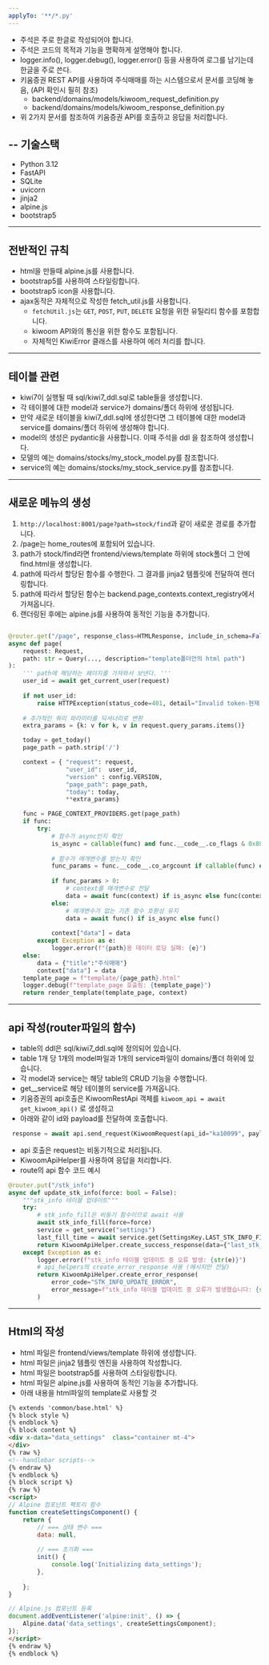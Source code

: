 ```yaml
---
applyTo: '**/*.py'
---
```


- 주석은 주로 한글로 작성되어야 합니다.
- 주석은 코드의 목적과 기능을 명확하게 설명해야 합니다.   
- logger.info(), logger.debug(), logger.error() 등을 사용하여 로그를 남기는데 한글을 주로 쓴다.
- 키움증권 REST API를 사용하여 주식매매를 하는 시스템으로서 문서를 코딩해 놓음, (API 확인시 필히 참조)
    * backend/domains/models/kiwoom_request_definition.py
    * backend/domains/models/kiwoom_response_definition.py
- 위 2가지 문서를 참조하여 키움증권 API를 호출하고 응답을 처리합니다.

--
기술스택
--
- Python 3.12
- FastAPI
- SQLite
- uvicorn
- jinja2
- alpine.js
- bootstrap5

---
전반적인 규칙
---
* html을 만들때 alpine.js를 사용합니다.
* bootstrap5를 사용하여 스타일링합니다.
* bootstrap5 icon을 사용합니다.
* ajax동작은 자체적으로 작성한 fetch_util.js를 사용합니다.
    * `fetchUtil.js`는 `GET`, `POST`, `PUT`, `DELETE` 요청을 위한 유틸리티 함수를 포함합니다.
    * kiwoom API와의 통신을 위한 함수도 포함됩니다.
    * 자체적인 KiwiError 클래스를 사용하여 에러 처리를 합니다. 
---
테이블 관련
---

* kiwi7이 실행될 때 sql/kiwi7_ddl.sql로 table들을 생성합니다.
* 각 테이블에 대한 model과 service가 domains/폴더 하위에 생성됩니다.
* 만약 새로운 테이블을 kiwi7_ddl.sql에 생성한다면 그 테이블에 대한 model과 service를 domains/폴더 하위에 생성해야 합니다.
* model의 생성은 pydantic을 사용합니다. 이때 주석을 ddl 을 참조하여 생성합니다.
* 모델의 예는 domains/stocks/my_stock_model.py를 참조합니다.
* service의 예는 domains/stocks/my_stock_service.py를 참조합니다.

---
새로운 메뉴의 생성
---
1. `http://localhost:8001/page?path=stock/find`과 같이 새로운 경로를 추가합니다.
2. /page는 home_routes에 포함되어 있습니다.
3. path가 stock/find라면 frontend/views/template 하위에 stock폴더 그 안에 find.html을 생성합니다.
4. path에 따라서 할당된 함수를 수행한다. 그 결과를 jinja2 템플릿에 전달하여 렌더링합니다.
5. path에 따라서 할당된 함수는 backend.page_contexts.context_registry에서 가져옵니다.
6. 랜더링된 후에는 alpine.js를 사용하여 동적인 기능을 추가합니다.

```python

@router.get("/page", response_class=HTMLResponse, include_in_schema=False)
async def page(
    request: Request, 
    path: str = Query(..., description="template폴더안의 html path")
):
    ''' path에 해당하는 페이지를 가져와서 보낸다. '''
    user_id = await get_current_user(request)
    
    if not user_id:
        raise HTTPException(status_code=401, detail="Invalid token-현재 사용자 정보가 없습니다")
    
    # 추가적인 쿼리 파라미터를 딕셔너리로 변환
    extra_params = {k: v for k, v in request.query_params.items()}

    today = get_today()
    page_path = path.strip('/')

    context = { "request": request,  
                "user_id":  user_id,
                "version" : config.VERSION,
                "page_path": page_path,
                "today": today,
                **extra_params}

    func = PAGE_CONTEXT_PROVIDERS.get(page_path)
    if func:
        try:
            # 함수가 async인지 확인
            is_async = callable(func) and func.__code__.co_flags & 0x80
            
            # 함수가 매개변수를 받는지 확인
            func_params = func.__code__.co_argcount if callable(func) else 0
            
            if func_params > 0:
                # context를 매개변수로 전달
                data = await func(context) if is_async else func(context)
            else:
                # 매개변수가 없는 기존 함수 호환성 유지
                data = await func() if is_async else func()
                
            context["data"] = data            
        except Exception as e:
            logger.error(f"{path}용 데이터 로딩 실패: {e}")
    else:
        data = {"title":"주식매매"}
        context["data"] = data
    template_page = f"template/{page_path}.html"
    logger.debug(f"template_page 호출됨: {template_page}")
    return render_template(template_page, context)  
```

--- 
api 작성(router파일의 함수)
---
- table의 ddl은 sql/kiwi7_ddl.sql에 정의되어 있습니다.
- table 1개 당 1개의 model파일과 1개의 service파일이 domains/폴더 하위에 있습니다.
- 각 model과 service는 해당 table의 CRUD 기능을 수행합니다.
- get_<tablename>_service로 해당 테이블의 service를 가져옵니다.
- 키움증권의 api호출은 KiwoomRestApi 객체를  `kiwoom_api = await get_kiwoom_api()`  로 생성하고
- 아래와 같이 id와 payload를 전달하여 호출합니다.
```python
 response = await api.send_request(KiwoomRequest(api_id="ka10099", payload={"mrkt_tp": mrkt_tp}))
 ```
- api 호출은 request는 비동기적으로 처리됩니다.
- KiwoomApiHelper를 사용하여 응답을 처리합니다.
- route의 api 함수 코드 예시
```python
@router.put("/stk_info")
async def update_stk_info(force: bool = False):
    """stk_info 테이블 업데이트"""
    try:
        # stk_info_fill은 비동기 함수이므로 await 사용
        await stk_info_fill(force=force)
        service = get_service("settings")
        last_fill_time = await service.get(SettingsKey.LAST_STK_INFO_FILL)
        return KiwoomApiHelper.create_success_response(data={"last_stk_info_fill": last_fill_time})
    except Exception as e:
        logger.error(f"stk_info 테이블 업데이트 중 오류 발생: {str(e)}")
        # api_helpers의 create_error_response 사용 (메시지만 전달)
        return KiwoomApiHelper.create_error_response(
            error_code="STK_INFO_UPDATE_ERROR",
            error_message=f"stk_info 테이블 업데이트 중 오류가 발생했습니다: {str(e)}"
        )
```

---
Html의 작성
---
- html 파일은 frontend/views/template 하위에 생성합니다.
- html 파일은 jinja2 템플릿 엔진을 사용하여 작성합니다.
- html 파일은 bootstrap5를 사용하여 스타일링합니다.
- html 파일은 alpine.js를 사용하여 동적인 기능을 추가합니다.
- 아래 내용을 html파일의 template로 사용할 것
```html
{% extends 'common/base.html' %}
{% block style %}
{% endblock %}
{% block content %}
<div x-data="data_settings"  class="container mt-4">
</div>
{% raw %}
<!--handlebar scripts-->
{% endraw %}
{% endblock %}
{% block script %}
{% raw %}
<script>
// Alpine 컴포넌트 팩토리 함수
function createSettingsComponent() {
    return {
        // === 상태 변수 ===
        data: null,
    
        // === 초기화 ===
        init() {
            console.log('Initializing data_settings');
        },
	
    };
}

// Alpine.js 컴포넌트 등록
document.addEventListener('alpine:init', () => {
    Alpine.data('data_settings', createSettingsComponent);
});
</script>
{% endraw %}
{% endblock %}

```